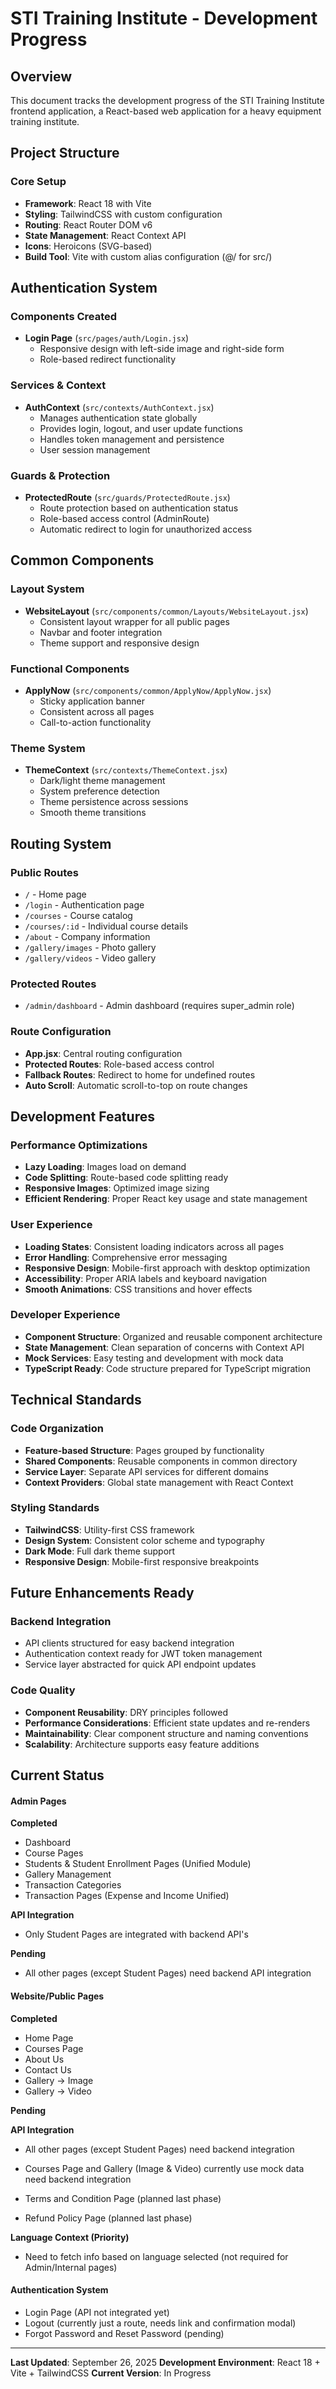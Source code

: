 # STI Training Institute - Development Progress

## Overview
This document tracks the development progress of the STI Training Institute frontend application, a React-based web application for a heavy equipment training institute.

## Project Structure

### Core Setup
- **Framework**: React 18 with Vite
- **Styling**: TailwindCSS with custom configuration
- **Routing**: React Router DOM v6
- **State Management**: React Context API
- **Icons**: Heroicons (SVG-based)
- **Build Tool**: Vite with custom alias configuration (@/ for src/)

## Authentication System

### Components Created
- **Login Page** (`src/pages/auth/Login.jsx`)
  - Responsive design with left-side image and right-side form
  - Role-based redirect functionality

### Services & Context
- **AuthContext** (`src/contexts/AuthContext.jsx`)
  - Manages authentication state globally
  - Provides login, logout, and user update functions
  - Handles token management and persistence
  - User session management

### Guards & Protection
- **ProtectedRoute** (`src/guards/ProtectedRoute.jsx`)
  - Route protection based on authentication status
  - Role-based access control (AdminRoute)
  - Automatic redirect to login for unauthorized access

## Common Components

### Layout System
- **WebsiteLayout** (`src/components/common/Layouts/WebsiteLayout.jsx`)
  - Consistent layout wrapper for all public pages
  - Navbar and footer integration
  - Theme support and responsive design

### Functional Components
- **ApplyNow** (`src/components/common/ApplyNow/ApplyNow.jsx`)
  - Sticky application banner
  - Consistent across all pages
  - Call-to-action functionality

### Theme System
- **ThemeContext** (`src/contexts/ThemeContext.jsx`)
  - Dark/light theme management
  - System preference detection
  - Theme persistence across sessions
  - Smooth theme transitions

## Routing System

### Public Routes
- `/` - Home page
- `/login` - Authentication page
- `/courses` - Course catalog
- `/courses/:id` - Individual course details
- `/about` - Company information
- `/gallery/images` - Photo gallery
- `/gallery/videos` - Video gallery

### Protected Routes
- `/admin/dashboard` - Admin dashboard (requires super_admin role)

### Route Configuration
- **App.jsx**: Central routing configuration
- **Protected Routes**: Role-based access control
- **Fallback Routes**: Redirect to home for undefined routes
- **Auto Scroll**: Automatic scroll-to-top on route changes

## Development Features

### Performance Optimizations
- **Lazy Loading**: Images load on demand
- **Code Splitting**: Route-based code splitting ready
- **Responsive Images**: Optimized image sizing
- **Efficient Rendering**: Proper React key usage and state management

### User Experience
- **Loading States**: Consistent loading indicators across all pages
- **Error Handling**: Comprehensive error messaging
- **Responsive Design**: Mobile-first approach with desktop optimization
- **Accessibility**: Proper ARIA labels and keyboard navigation
- **Smooth Animations**: CSS transitions and hover effects

### Developer Experience
- **Component Structure**: Organized and reusable component architecture
- **State Management**: Clean separation of concerns with Context API
- **Mock Services**: Easy testing and development with mock data
- **TypeScript Ready**: Code structure prepared for TypeScript migration

## Technical Standards

### Code Organization
- **Feature-based Structure**: Pages grouped by functionality
- **Shared Components**: Reusable components in common directory
- **Service Layer**: Separate API services for different domains
- **Context Providers**: Global state management with React Context

### Styling Standards
- **TailwindCSS**: Utility-first CSS framework
- **Design System**: Consistent color scheme and typography
- **Dark Mode**: Full dark theme support
- **Responsive Design**: Mobile-first responsive breakpoints

## Future Enhancements Ready

### Backend Integration
- API clients structured for easy backend integration
- Authentication context ready for JWT token management
- Service layer abstracted for quick API endpoint updates

### Code Quality
- **Component Reusability**: DRY principles followed
- **Performance Considerations**: Efficient state updates and re-renders
- **Maintainability**: Clear component structure and naming conventions
- **Scalability**: Architecture supports easy feature additions

## Current Status

#### Admin Pages

 **Completed**

- Dashboard
- Course Pages
- Students & Student Enrollment Pages (Unified Module)
- Gallery Management
- Transaction Categories
- Transaction Pages (Expense and Income Unified)

**API Integration**
- Only Student Pages are integrated with backend API's

**Pending**

- All other pages (except Student Pages) need backend API integration

#### Website/Public Pages

 **Completed**

- Home Page
- Courses Page
- About Us
- Contact Us
- Gallery -> Image
- Gallery -> Video


**Pending**

**API Integration**
- All other pages (except Student Pages) need backend integration
- Courses Page and Gallery (Image & Video) currently use mock data need backend integration

- Terms and Condition Page (planned last phase)
- Refund Policy Page (planned last phase)

**Language Context (Priority)**
- Need to fetch info based on language selected (not required for Admin/Internal pages)

#### Authentication System
- Login Page (API not integrated yet)
- Logout (currently just a route, needs link and confirmation modal)
- Forgot Password and Reset Password (pending)

---

**Last Updated**: September 26, 2025
**Development Environment**: React 18 + Vite + TailwindCSS
**Current Version**: In Progress
